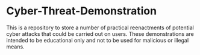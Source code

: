 # Cyber-Threat-Demonstration
This is a repository to store a number of practical reenactments of potential cyber attacks that could be carried out on users. These demonstrations are intended to be educational only and not to be used for malicious or illegal means.
